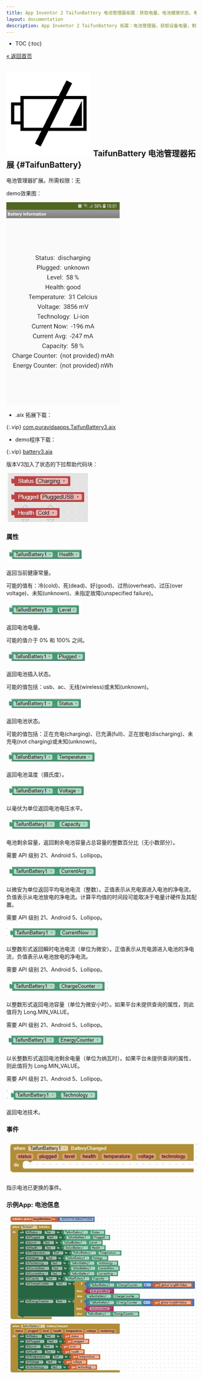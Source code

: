 ```yaml
---
title: App Inventor 2 TaifunBattery 电池管理器拓展：获取电量、电池健康状态、电池剩余容量等
layout: documentation
description: App Inventor 2 TaifunBattery 拓展：电池管理器，获取设备电量，剩余电量，电池温度（摄氏度），电池健康状态，电池剩余容量等。
---
```


* TOC
{:toc}

[&laquo; 返回首页](index.html)

## ![logo](battery/logo.png) TaifunBattery 电池管理器拓展  {#TaifunBattery}

电池管理器扩展。所需权限：无

demo效果图：

![battery](battery/screen.jpg)

* .aix 拓展下载：

{:.vip}
[com.puravidaapps.TaifunBattery3.aix](battery/com.puravidaapps.TaifunBattery3.aix)

* demo程序下载：

{:.vip}
[battery3.aia](battery/battery3.aia)


版本V3加入了状态的下拉帮助代码块：

![battery](battery/helper.jpg)

### 属性

![battery](battery/health.jpg)

返回当前健康常量。

可能的值有：冷(cold)、死(dead)、好(good)、过热(overheat)、过压(over voltage)、未知(unknown)、未指定故障(unspecified failure)。

![battery](battery/level.jpg)

返回电池电量。

可能的值介于 0% 和 100% 之间。

![battery](battery/plugged.jpg)

返回电池插入状态。

可能的值包括：usb、ac、无线(wireless)或未知(unknown)。

![battery](battery/status.jpg)

返回电池状态。

可能的值包括：正在充电(charging)、已充满(full)、正在放电(discharging)、未充电(not charging)或未知(unknown)。

![battery](battery/temperature.jpg)

返回电池温度（摄氏度）。

![battery](battery/voltage.jpg)

以毫伏为单位返回电池电压水平。

![battery](battery/capacity.jpg)

电池剩余容量，返回剩余电池容量占总容量的整数百分比（无小数部分）。

需要 API 级别 21、Android 5、Lollipop。

![battery](battery/currentAvg.jpg)

以微安为单位返回平均电池电流（整数）。正值表示从充电源进入电池的净电​​流，负值表示从电池放电的净电流。计算平均值的时间段可能取决于电量计硬件及其配置。

需要 API 级别 21、Android 5、Lollipop。

![battery](battery/currentNow.jpg)

以整数形式返回瞬时电池电流（单位为微安）。正值表示从充电源进入电池的净电​​流，负值表示从电池放电的净电流。

需要 API 级别 21、Android 5、Lollipop。

![battery](battery/chargeCounter.jpg)

以整数形式返回电池容量（单位为微安小时）。如果平台未提供查询的属性，则此值将为 Long.MIN_VALUE。

需要 API 级别 21、Android 5、Lollipop。

![battery](battery/energyCounter.jpg)

以长整数形式返回电池剩余电量（单位为纳瓦时）。如果平台未提供查询的属性，则此值将为 Long.MIN_VALUE。

需要 API 级别 21、Android 5、Lollipop。

![battery](battery/technology.jpg)

返回电池技术。

### 事件

![battery](battery/batteryChanged.jpg)

指示电池已更换的事件。


### 示例App: 电池信息

![battery](battery/example.jpg)

<!--https://puravidaapps.com/battery.php-->
